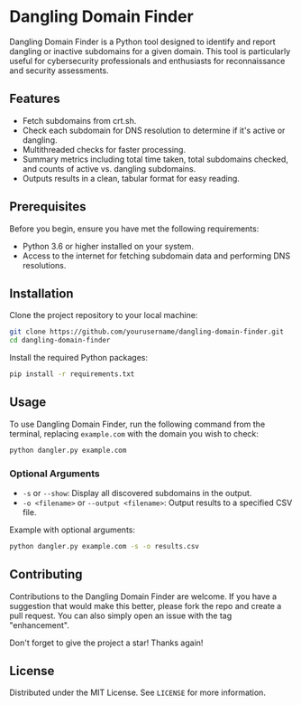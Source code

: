 # Dangling Domain Finder

Dangling Domain Finder is a Python tool designed to identify and report dangling or inactive subdomains for a given domain. This tool is particularly useful for cybersecurity professionals and enthusiasts for reconnaissance and security assessments.

## Features

- Fetch subdomains from crt.sh.
- Check each subdomain for DNS resolution to determine if it's active or dangling.
- Multithreaded checks for faster processing.
- Summary metrics including total time taken, total subdomains checked, and counts of active vs. dangling subdomains.
- Outputs results in a clean, tabular format for easy reading.

## Prerequisites

Before you begin, ensure you have met the following requirements:

- Python 3.6 or higher installed on your system.
- Access to the internet for fetching subdomain data and performing DNS resolutions.

## Installation

Clone the project repository to your local machine:

```bash
git clone https://github.com/yourusername/dangling-domain-finder.git
cd dangling-domain-finder
```

Install the required Python packages:

```bash
pip install -r requirements.txt
```

## Usage

To use Dangling Domain Finder, run the following command from the terminal, replacing `example.com` with the domain you wish to check:

```bash
python dangler.py example.com
```

### Optional Arguments

- `-s` or `--show`: Display all discovered subdomains in the output.
- `-o <filename>` or `--output <filename>`: Output results to a specified CSV file.

Example with optional arguments:

```bash
python dangler.py example.com -s -o results.csv
```

## Contributing

Contributions to the Dangling Domain Finder are welcome. If you have a suggestion that would make this better, please fork the repo and create a pull request. You can also simply open an issue with the tag "enhancement".

Don't forget to give the project a star! Thanks again!

## License

Distributed under the MIT License. See `LICENSE` for more information.